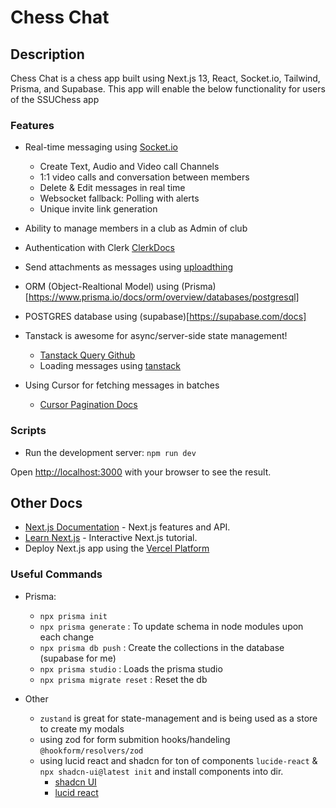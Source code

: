 # Chess Chat

## Description

Chess Chat is a chess app built using Next.js 13, React, Socket.io, Tailwind, Prisma, and Supabase.
This app will enable the below functionality for users of the SSUChess app

### Features

- Real-time messaging using [Socket.io](https://socket.io/)
  - Create Text, Audio and Video call Channels
  - 1:1 video calls and conversation between members
  - Delete & Edit messages in real time
  - Websocket fallback: Polling with alerts
  - Unique invite link generation
- Ability to manage members in a club as Admin of club
- Authentication with Clerk [ClerkDocs](https://clerk.com/docs/quickstarts/nextjs)
- Send attachments as messages using [uploadthing](https://uploadthing.com/)
- ORM (Object-Realtional Model) using (Prisma)[https://www.prisma.io/docs/orm/overview/databases/postgresql]
- POSTGRES database using (supabase)[https://supabase.com/docs]

- Tanstack is awesome for async/server-side state management!

  - [Tanstack Query Github](https://github.com/TanStack/query)
  - Loading messages using [tanstack](https://tanstack.com/query/latest)

- Using Cursor for fetching messages in batches
  - [Cursor Pagination Docs](https://www.prisma.io/docs/orm/prisma-client/queries/pagination#cursor-based-pagination)

### Scripts

- Run the development server: `npm run dev`

Open [http://localhost:3000](http://localhost:3000) with your browser to see the result.

## Other Docs

- [Next.js Documentation](https://nextjs.org/docs) - Next.js features and API.
- [Learn Next.js](https://nextjs.org/learn) - Interactive Next.js tutorial.
- Deploy Next.js app using the [Vercel Platform](https://vercel.com/new?utm_medium=default-template&filter=next.js&utm_source=create-next-app&utm_campaign=create-next-app-readme)

### Useful Commands

- Prisma:

  - `npx prisma init`
  - `npx prisma generate` : To update schema in node modules upon each change
  - `npx prisma db push` : Create the collections in the database (supabase for me)
  - `npx prisma studio` : Loads the prisma studio
  - `npx prisma migrate reset` : Reset the db

- Other
  - `zustand` is great for state-management and is being used as a store to create my modals
  - using zod for form submition hooks/handeling `@hookform/resolvers/zod`
  - using lucid react and shadcn for ton of components `lucide-react` & `npx shadcn-ui@latest init` and install components into dir.
    - [shadcn UI](https://ui.shadcn.com/docs/installation/next)
    - [lucid react](https://lucide.dev/guide/packages/lucide-react)
